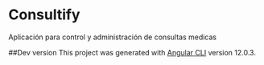 # Consultify
Aplicación para control y administración de consultas medicas

##Dev version
This project was generated with [Angular CLI](https://github.com/angular/angular-cli) version 12.0.3.

